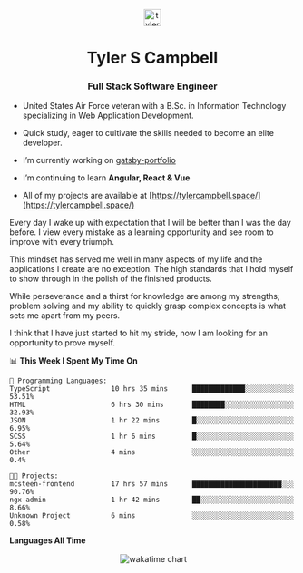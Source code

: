 <p align="center">
<a href="https://linkedin.com/in/tyler-campbell36" target="blank"><img align="center" src="https://cdn.jsdelivr.net/npm/simple-icons@3.0.1/icons/linkedin.svg" alt="tyler-campbell36" height="30" width="30" /></a>
</p>
<h1 align="center">Tyler S Campbell</h1>
<h3 align="center">Full Stack Software Engineer</h3>

* United States Air Force veteran with a B.Sc. in Information Technology specializing in Web Application Development. 

* Quick study, eager to cultivate the skills needed to become an elite developer.

* I’m currently working on [gatsby-portfolio](https://github.com/t36campbell/gatsby-portfolio)

* I’m continuing to learn **Angular, React & Vue**

* All of my projects are available at [https://tylercampbell.space/](https://tylercampbell.space/)

Every day I wake up with expectation that I will be better than I was the day before. I view every mistake as a learning opportunity and see room to improve with every triumph.

This mindset has served me well in many aspects of my life and the applications I create are no exception. The high standards that I hold myself to show through in the polish of the finished products.

While perseverance and a thirst for knowledge are among my strengths; problem solving and my ability to quickly grasp complex concepts is what sets me apart from my peers.

I think that I have just started to hit my stride, now I am looking for an opportunity to prove myself.

<!--START_SECTION:waka-->
📊 **This Week I Spent My Time On** 

```text
💬 Programming Languages: 
TypeScript               10 hrs 35 mins      █████████████░░░░░░░░░░░░   53.51% 
HTML                     6 hrs 30 mins       ████████░░░░░░░░░░░░░░░░░   32.93% 
JSON                     1 hr 22 mins        █░░░░░░░░░░░░░░░░░░░░░░░░   6.95% 
SCSS                     1 hr 6 mins         █░░░░░░░░░░░░░░░░░░░░░░░░   5.64% 
Other                    4 mins              ░░░░░░░░░░░░░░░░░░░░░░░░░   0.4%

🐱‍💻 Projects: 
mcsteen-frontend         17 hrs 57 mins      ██████████████████████░░░   90.76% 
ngx-admin                1 hr 42 mins        ██░░░░░░░░░░░░░░░░░░░░░░░   8.66% 
Unknown Project          6 mins              ░░░░░░░░░░░░░░░░░░░░░░░░░   0.58%

```


<!--END_SECTION:waka-->
**Languages All Time** 
<p align="center">&nbsp;<img align="center" alt="wakatime chart"
src="https://wakatime.com/share/@738aac7f-8868-4bc3-a1df-4c36703ee4b6/f86255e0-cf1e-483e-9ae4-5c0fdb9a56f8.png"/></p>

